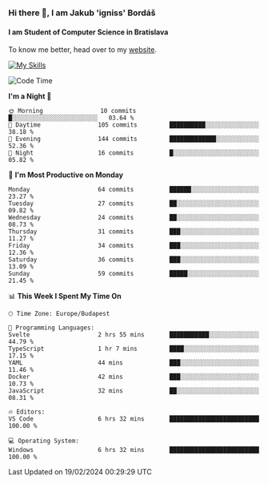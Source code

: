 ### Hi there 👋, I am Jakub 'igniss' Bordáš

#### I am Student of Computer Science in Bratislava
To know me better, head over to my [website](https://bordas.sk).

[![My Skills](https://skillicons.dev/icons?i=js,html,css,figma,svelte,java,kotlin,python,postgresql,typescript,nest,nodejs)](https://bordas.sk)


<!--START_SECTION:waka-->
![Code Time](http://img.shields.io/badge/Code%20Time-1%2C410%20hrs%2040%20mins-blue)

**I'm a Night 🦉** 

```text
🌞 Morning                10 commits          █░░░░░░░░░░░░░░░░░░░░░░░░   03.64 % 
🌆 Daytime                105 commits         ██████████░░░░░░░░░░░░░░░   38.18 % 
🌃 Evening                144 commits         █████████████░░░░░░░░░░░░   52.36 % 
🌙 Night                  16 commits          █░░░░░░░░░░░░░░░░░░░░░░░░   05.82 % 
```
📅 **I'm Most Productive on Monday** 

```text
Monday                   64 commits          ██████░░░░░░░░░░░░░░░░░░░   23.27 % 
Tuesday                  27 commits          ██░░░░░░░░░░░░░░░░░░░░░░░   09.82 % 
Wednesday                24 commits          ██░░░░░░░░░░░░░░░░░░░░░░░   08.73 % 
Thursday                 31 commits          ███░░░░░░░░░░░░░░░░░░░░░░   11.27 % 
Friday                   34 commits          ███░░░░░░░░░░░░░░░░░░░░░░   12.36 % 
Saturday                 36 commits          ███░░░░░░░░░░░░░░░░░░░░░░   13.09 % 
Sunday                   59 commits          █████░░░░░░░░░░░░░░░░░░░░   21.45 % 
```


📊 **This Week I Spent My Time On** 

```text
🕑︎ Time Zone: Europe/Budapest

💬 Programming Languages: 
Svelte                   2 hrs 55 mins       ███████████░░░░░░░░░░░░░░   44.79 % 
TypeScript               1 hr 7 mins         ████░░░░░░░░░░░░░░░░░░░░░   17.15 % 
YAML                     44 mins             ███░░░░░░░░░░░░░░░░░░░░░░   11.46 % 
Docker                   42 mins             ███░░░░░░░░░░░░░░░░░░░░░░   10.73 % 
JavaScript               32 mins             ██░░░░░░░░░░░░░░░░░░░░░░░   08.31 % 

🔥 Editors: 
VS Code                  6 hrs 32 mins       █████████████████████████   100.00 % 

💻 Operating System: 
Windows                  6 hrs 32 mins       █████████████████████████   100.00 % 
```


 Last Updated on 19/02/2024 00:29:29 UTC
<!--END_SECTION:waka-->
